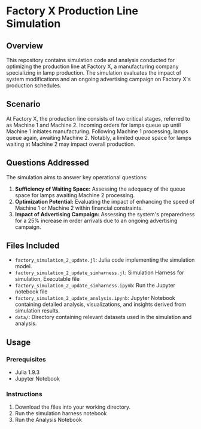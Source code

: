 # Factory X Production Line Simulation

## Overview

This repository contains simulation code and analysis conducted for optimizing the production line at Factory X, a manufacturing company specializing in lamp production. The simulation evaluates the impact of system modifications and an ongoing advertising campaign on Factory X's production schedules.

## Scenario

At Factory X, the production line consists of two critical stages, referred to as Machine 1 and Machine 2. Incoming orders for lamps queue up until Machine 1 initiates manufacturing. Following Machine 1 processing, lamps queue again, awaiting Machine 2. Notably, a limited queue space for lamps waiting at Machine 2 may impact overall production.

## Questions Addressed

The simulation aims to answer key operational questions:

1. **Sufficiency of Waiting Space:** Assessing the adequacy of the queue space for lamps awaiting Machine 2 processing.
2. **Optimization Potential:** Evaluating the impact of enhancing the speed of Machine 1 or Machine 2 within financial constraints.
3. **Impact of Advertising Campaign:** Assessing the system's preparedness for a 25% increase in order arrivals due to an ongoing advertising campaign.

## Files Included

- `factory_simulation_2_update.jl`: Julia code implementing the simulation model.
- `factory_simulation_2_update_simharness.jl`: Simulation Harness for simulation, Executable file
- `factory_simulation_2_update_simharness.ipynb`: Run the Jupyter notebook file
- `factory_simulation_2_update_analysis.ipynb`: Jupyter Notebook containing detailed analysis, visualizations, and insights derived from simulation results.
- `data/`: Directory containing relevant datasets used in the simulation and analysis.

## Usage

### Prerequisites

- Julia 1.9.3
- Jupyter Notebook
###  Instructions
1. Download the files into your working directory.
2. Run the simulation harness notebook 
3. Run the Analysis Notebook

